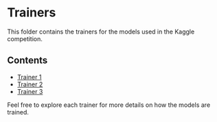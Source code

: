 # Trainers

This folder contains the trainers for the models used in the Kaggle competition.

## Contents

- [Trainer 1](trainer1.md)
- [Trainer 2](trainer2.md)
- [Trainer 3](trainer3.md)

Feel free to explore each trainer for more details on how the models are trained.
